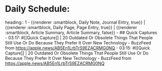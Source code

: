 # Daily Schedule:
heading:: 1
	- {{renderer :smartblock, Daily Note, Journal Entry, true}} | {{renderer :smartblock, Daily Page, Page Entry, true}} | {{renderer :smartblock, Article Summary, Article Summary, false}}
	- ## Quick Captures
	- 03:17: #[[Quick Capture]] | 20 Outdated Or Obsolete Things That People Still Use Or Do Because They Prefer It Over New Technology - BuzzFeed from https://apple.news/AB5En1LrbTrS9EZACRMG0NQ
	- 03:15: #[[Quick Capture]] | 20 Outdated Or Obsolete Things That People Still Use Or Do Because They Prefer It Over New Technology - BuzzFeed from https://apple.news/AB5En1LrbTrS9EZACRMG0NQ